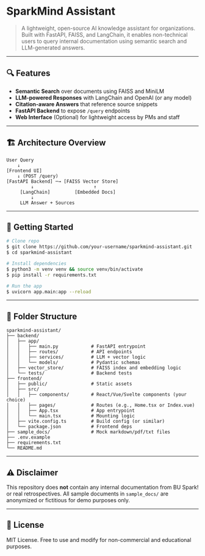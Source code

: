 # SparkMind Assistant

> A lightweight, open-source AI knowledge assistant for organizations. Built with FastAPI, FAISS, and LangChain, it enables non-technical users to query internal documentation using semantic search and LLM-generated answers.

---

## 🔍 Features

- **Semantic Search** over documents using FAISS and MiniLM
- **LLM-powered Responses** with LangChain and OpenAI (or any model)
- **Citation-aware Answers** that reference source snippets
- **FastAPI Backend** to expose `/query` endpoints
- **Web Interface** (Optional) for lightweight access by PMs and staff

---

## 🏗️ Architecture Overview

```text
User Query
    ↓
[Frontend UI]
    ↓ (POST /query)
[FastAPI Backend] ─→ [FAISS Vector Store]
         ↓                      ↑
     [LangChain]         [Embedded Docs]
         ↓
     LLM Answer + Sources
```

---

## 🚀 Getting Started

```bash
# Clone repo
$ git clone https://github.com/your-username/sparkmind-assistant.git
$ cd sparkmind-assistant

# Install dependencies
$ python3 -m venv venv && source venv/bin/activate
$ pip install -r requirements.txt

# Run the app
$ uvicorn app.main:app --reload
```

---

## 📁 Folder Structure

```
sparkmind-assistant/
├── backend/
│   ├── app/
│   │   ├── main.py            # FastAPI entrypoint
│   │   ├── routes/            # API endpoints
│   │   ├── services/          # LLM + vector logic
│   │   └── models/            # Pydantic schemas
│   ├── vector_store/          # FAISS index and embedding logic
│   └── tests/                 # Backend tests
├── frontend/
│   ├── public/                # Static assets
│   ├── src/
│   │   ├── components/        # React/Vue/Svelte components (your choice)
│   │   ├── pages/             # Routes (e.g., Home.tsx or Index.vue)
│   │   ├── App.tsx            # App entrypoint
│   │   └── main.tsx           # Mounting logic
│   ├── vite.config.ts         # Build config (or similar)
│   └── package.json           # Frontend deps
├── sample_docs/               # Mock markdown/pdf/txt files
├── .env.example
├── requirements.txt
└── README.md

```

---

## ⚠️ Disclaimer

This repository does **not** contain any internal documentation from BU Spark! or real retrospectives. All sample documents in `sample_docs/` are anonymized or fictitious for demo purposes only.

---

## 📄 License

MIT License. Free to use and modify for non-commercial and educational purposes.
